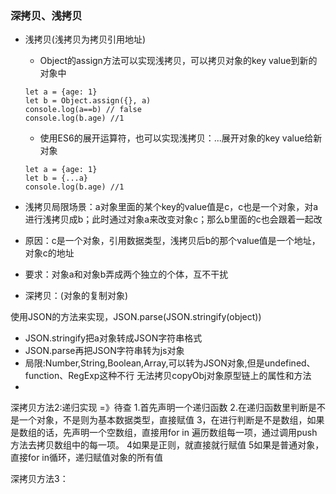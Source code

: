 ### 深拷贝、浅拷贝
- 浅拷贝(浅拷贝为拷贝引用地址)
  - Object的assign方法可以实现浅拷贝，可以拷贝对象的key value到新的对象中
  ```
  let a = {age: 1}
  let b = Object.assign({}, a)
  console.log(a==b) // false
  console.log(b.age) //1
  ```
  - 使用ES6的展开运算符，也可以实现浅拷贝：...展开对象的key value给新对象
  ```
  let a = {age: 1}
  let b = {...a}
  console.log(b.age) //1
  ```
- 浅拷贝局限场景：a对象里面的某个key的value值是c，c也是一个对象，对a进行浅拷贝成b；此时通过对象a来改变对象c；那么b里面的c也会跟着一起改
- 原因：c是一个对象，引用数据类型，浅拷贝后b的那个value值是一个地址，对象c的地址
- 要求：对象a和对象b弄成两个独立的个体，互不干扰

- 深拷贝：(对象的复制对象)

使用JSON的方法来实现，JSON.parse(JSON.stringify(object))
  - JSON.stringify把a对象转成JSON字符串格式
  - JSON.parse再把JSON字符串转为js对象
  - 局限:Number,String,Boolean,Array,可以转为JSON对象,但是undefined、function、RegExp这种不行
        无法拷贝copyObj对象原型链上的属性和方法
- 
深拷贝方法2:递归实现 =》待查
  1.首先声明一个递归函数
  2.在递归函数里判断是不是一个对象，不是则为基本数据类型，直接赋值
  3，在进行判断是不是数组，如果是数组的话，先声明一个空数组，直接用for in 遍历数组每一项，通过调用push方法去拷贝数组中的每一项。
  4如果是正则，就直接就行赋值
  5如果是普通对象，直接for in循环，递归赋值对象的所有值

  深拷贝方法3：

